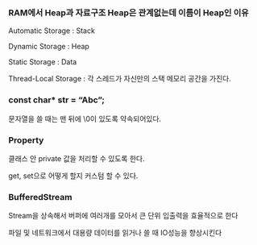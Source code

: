 ### RAM에서 Heap과 자료구조 Heap은 관계없는데 이름이 Heap인 이유

Automatic Storage : Stack

Dynamic Storage : Heap

Static Storage : Data

Thread-Local Storage : 각 스레드가 자신만의 스택 메모리 공간을 가진다.

### const char* str = “Abc”;

문자열을 쓸 때는 맨 뒤에 \0이 있도록 약속되어있다.

### Property

클래스 안 private 값을 처리할 수 있도록 한다.

get, set으로 어떻게 할지 커스텀 할 수 있다.

### BufferedStream

Stream을 상속해서 버퍼에 여러개를 모아서 큰 단위 입출력을 효율적으로 한다

파일 및 네트워크에서 대용량 데이터를 읽거나 쓸 때 IO성능을 향상시킨다

